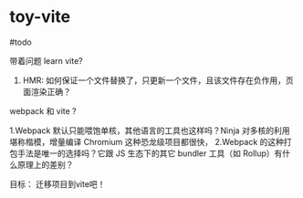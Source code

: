 # toy-vite

#todo

带着问题 learn vite?

1. HMR: 如何保证一个文件替换了，只更新一个文件，且该文件存在负作用，页面渲染正确？

webpack 和 vite ?

1.Webpack 默认只能喂饱单核，其他语言的工具也这样吗？Ninja 对多核的利用堪称楷模，增量编译 Chromium 这种恐龙级项目都很快，
2.Webpack 的这种打包手法是唯一的选择吗？它跟 JS 生态下的其它 bundler 工具（如 Rollup）有什么原理上的差别？


目标：
迁移项目到vite吧！

